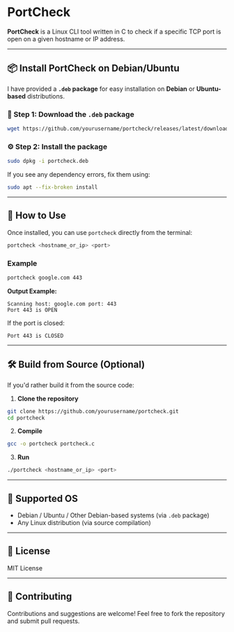 
# PortCheck

**PortCheck** is a Linux CLI tool written in C to check if a specific TCP port is open on a given hostname or IP address.

---

## 📦 Install PortCheck on Debian/Ubuntu

I have provided a **`.deb` package** for easy installation on **Debian** or **Ubuntu-based** distributions.

### 🔽 Step 1: Download the `.deb` package

```bash
wget https://github.com/yourusername/portcheck/releases/latest/download/portcheck.deb
```

### ⚙️ Step 2: Install the package

```bash
sudo dpkg -i portcheck.deb
```

If you see any dependency errors, fix them using:

```bash
sudo apt --fix-broken install
```

---

## 🚀 How to Use

Once installed, you can use `portcheck` directly from the terminal:

```bash
portcheck <hostname_or_ip> <port>
```

### Example

```bash
portcheck google.com 443
```

**Output Example:**

```
Scanning host: google.com port: 443
Port 443 is OPEN
```

If the port is closed:

```
Port 443 is CLOSED
```

---

## 🛠️ Build from Source (Optional)

If you'd rather build it from the source code:

1. **Clone the repository**

```bash
git clone https://github.com/yourusername/portcheck.git
cd portcheck
```

2. **Compile**

```bash
gcc -o portcheck portcheck.c
```

3. **Run**

```bash
./portcheck <hostname_or_ip> <port>
```

---

## 🐧 Supported OS

* Debian / Ubuntu / Other Debian-based systems (via `.deb` package)
* Any Linux distribution (via source compilation)

---

## 📄 License

MIT License

---

## 🤝 Contributing

Contributions and suggestions are welcome! Feel free to fork the repository and submit pull requests.

